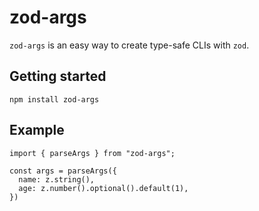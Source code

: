 # zod-args

`zod-args` is an easy way to create type-safe CLIs with `zod`.

## Getting started

```
npm install zod-args
```

## Example

```
import { parseArgs } from "zod-args";

const args = parseArgs({
  name: z.string(),
  age: z.number().optional().default(1),
})
```
